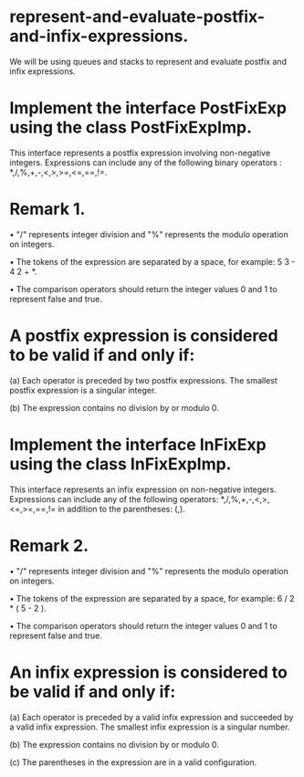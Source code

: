 # represent-and-evaluate-postfix-and-infix-expressions.
We will be using queues and stacks to represent and evaluate postfix and infix expressions.

# Implement the interface PostFixExp using the class PostFixExpImp.
This interface represents a postfix expression involving non-negative integers. Expressions can include any of the
following binary operators : *,/,%,+,-,<,>,>=,<=,==,!=.
#  Remark 1.
• "/" represents integer division and "%" represents the modulo operation on integers.

• The tokens of the expression are separated by a space, for example: 5 3 - 4 2 + *.

• The comparison operators should return the integer values 0 and 1 to represent false
and true.

# A postfix expression is considered to be valid if and only if:
(a) Each operator is preceded by two postfix expressions. The smallest postfix expression
is a singular integer.

(b) The expression contains no division by or modulo 0.

# Implement the interface InFixExp using the class InFixExpImp. 
This interface represents an infix expression on non-negative integers. Expressions can include any of the following
operators: *,/,%,+,-,<,>,<=,>=,==,!= in addition to the parentheses: (,).
# Remark 2.
• "/" represents integer division and "%" represents the modulo operation on integers.

• The tokens of the expression are separated by a space, for example: 6 / 2 * ( 5 - 2 ).

• The comparison operators should return the integer values 0 and 1 to represent false and true.

# An infix expression is considered to be valid if and only if:
(a) Each operator is preceded by a valid infix expression and succeeded by a valid infix expression. The smallest infix expression is a singular number.

(b) The expression contains no division by or modulo 0.

(c) The parentheses in the expression are in a valid configuration.

